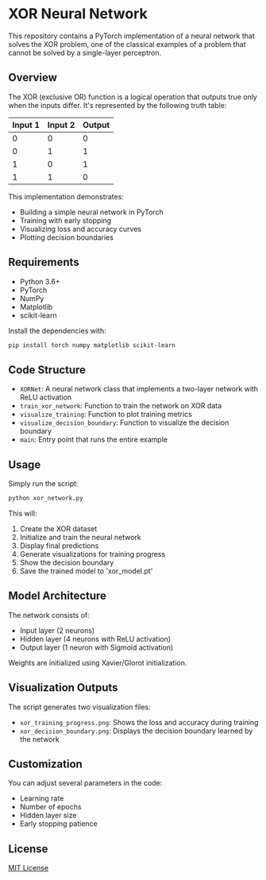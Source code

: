 # XOR Neural Network

This repository contains a PyTorch implementation of a neural network that solves the XOR problem, one of the classical examples of a problem that cannot be solved by a single-layer perceptron.

## Overview

The XOR (exclusive OR) function is a logical operation that outputs true only when the inputs differ. It's represented by the following truth table:

| Input 1 | Input 2 | Output |
|---------|---------|--------|
| 0       | 0       | 0      |
| 0       | 1       | 1      |
| 1       | 0       | 1      |
| 1       | 1       | 0      |

This implementation demonstrates:
- Building a simple neural network in PyTorch
- Training with early stopping
- Visualizing loss and accuracy curves
- Plotting decision boundaries

## Requirements

- Python 3.6+
- PyTorch
- NumPy
- Matplotlib
- scikit-learn

Install the dependencies with:

```bash
pip install torch numpy matplotlib scikit-learn
```

## Code Structure

- `XORNet`: A neural network class that implements a two-layer network with ReLU activation
- `train_xor_network`: Function to train the network on XOR data
- `visualize_training`: Function to plot training metrics
- `visualize_decision_boundary`: Function to visualize the decision boundary
- `main`: Entry point that runs the entire example

## Usage

Simply run the script:

```bash
python xor_network.py
```

This will:
1. Create the XOR dataset
2. Initialize and train the neural network
3. Display final predictions
4. Generate visualizations for training progress
5. Show the decision boundary
6. Save the trained model to 'xor_model.pt'

## Model Architecture

The network consists of:
- Input layer (2 neurons)
- Hidden layer (4 neurons with ReLU activation)
- Output layer (1 neuron with Sigmoid activation)

Weights are initialized using Xavier/Glorot initialization.

## Visualization Outputs

The script generates two visualization files:
- `xor_training_progress.png`: Shows the loss and accuracy during training
- `xor_decision_boundary.png`: Displays the decision boundary learned by the network

## Customization

You can adjust several parameters in the code:
- Learning rate
- Number of epochs
- Hidden layer size
- Early stopping patience

## License

[MIT License](LICENSE)
